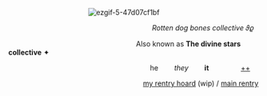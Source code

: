                     ![ezgif-5-47d07cf1bf](https://github.com/RottenDogBones/RottenDogBones/assets/159581192/96b4f133-e24e-43b9-bc1d-263e75177320)
                    
					
	 
                                     *Rotten dog bones collective* 𝜗𝜚
									
		  
	
                                 Also known as __**The divine stars collective**__ ✦

                                    he     *they*     **it**       [++](https://en.pronouns.page/@RottenDogBones)
									
                                     [my rentry hoard](https://rentry.co/Cannieshoard) (wip) / [main rentry](rentry.co/RottingBones)

